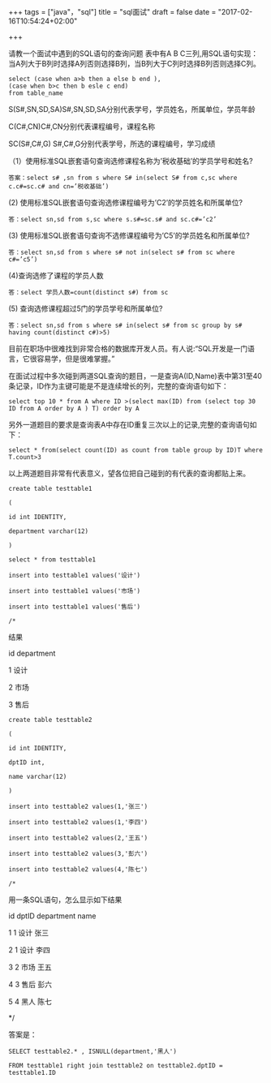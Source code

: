 +++
tags = ["java"，"sql"]
title = "sql面试"
draft = false
date = "2017-02-16T10:54:24+02:00"

+++



请教一个面试中遇到的SQL语句的查询问题
表中有A B C三列,用SQL语句实现：当A列大于B列时选择A列否则选择B列，当B列大于C列时选择B列否则选择C列。

	
	select (case when a>b then a else b end ),
	(case when b>c then b esle c end)
	from table_name


S(S#,SN,SD,SA)S#,SN,SD,SA分别代表学号，学员姓名，所属单位，学员年龄

C(C#,CN)C#,CN分别代表课程编号，课程名称

SC(S#,C#,G) S#,C#,G分别代表学号，所选的课程编号，学习成绩

（1）使用标准SQL嵌套语句查询选修课程名称为’税收基础’的学员学号和姓名?
	
	答案：select s# ,sn from s where S# in(select S# from c,sc where c.c#=sc.c# and cn=’税收基础’)

(2) 使用标准SQL嵌套语句查询选修课程编号为’C2’的学员姓名和所属单位?

	答：select sn,sd from s,sc where s.s#=sc.s# and sc.c#=’c2’

(3) 使用标准SQL嵌套语句查询不选修课程编号为’C5’的学员姓名和所属单位?
	
	答：select sn,sd from s where s# not in(select s# from sc where c#=’c5’)

(4)查询选修了课程的学员人数
	
	答：select 学员人数=count(distinct s#) from sc

(5) 查询选修课程超过5门的学员学号和所属单位?
	
	答：select sn,sd from s where s# in(select s# from sc group by s# having count(distinct c#)>5)

目前在职场中很难找到非常合格的数据库开发人员。有人说:“SQL开发是一门语言，它很容易学，但是很难掌握。”

在面试过程中多次碰到两道SQL查询的题目，一是查询A(ID,Name)表中第31至40条记录，ID作为主键可能是不是连续增长的列，完整的查询语句如下：
	
	select top 10 * from A where ID >(select max(ID) from (select top 30 ID from A order by A ) T) order by A

另外一道题目的要求是查询表A中存在ID重复三次以上的记录,完整的查询语句如下：
	
	select * from(select count(ID) as count from table group by ID)T where T.count>3

以上两道题目非常有代表意义，望各位把自己碰到的有代表的查询都贴上来。

	create table testtable1
	
	(
	
	id int IDENTITY,
	
	department varchar(12)
	
	)
	
	select * from testtable1
	
	insert into testtable1 values('设计')
	
	insert into testtable1 values('市场')
	
	insert into testtable1 values('售后')
	
	/*

结果

id department

1   设计

2   市场

3   售后

	

	create table testtable2
	
	(
	
	id int IDENTITY,
	
	dptID int,
	
	name varchar(12)
	
	)
	
	insert into testtable2 values(1,'张三')
	
	insert into testtable2 values(1,'李四')
	
	insert into testtable2 values(2,'王五')
	
	insert into testtable2 values(3,'彭六')
	
	insert into testtable2 values(4,'陈七')
	
	/*

用一条SQL语句，怎么显示如下结果

id dptID department name

1   1      设计        张三

2   1      设计        李四

3   2      市场        王五

4   3      售后        彭六

5   4      黑人        陈七

*/

答案是：

	SELECT testtable2.* , ISNULL(department,'黑人')
	
	FROM testtable1 right join testtable2 on testtable2.dptID = testtable1.ID